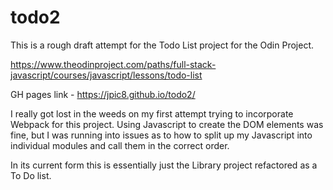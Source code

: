 # todo2

This is a rough draft attempt for the Todo List project for the Odin Project.

https://www.theodinproject.com/paths/full-stack-javascript/courses/javascript/lessons/todo-list

GH pages link - https://jpic8.github.io/todo2/

I really got lost in the weeds on my first attempt trying to incorporate Webpack for this project. Using Javascript to create the DOM elements was fine, but I was running into issues as to how to split up my Javascript into individual modules and call them in the correct order.

In its current form this is essentially just the Library project refactored as a To Do list.
